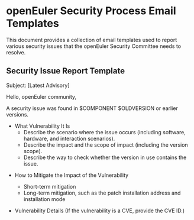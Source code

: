 # openEuler Security Process Email Templates

This document provides a collection of email templates used to report various security issues that the openEuler Security Committee needs to resolve.



## Security Issue Report Template

Subject: [Latest Advisory]



Hello, openEuler community,

A security issue was found in $COMPONENT $OLDVERSION or earlier versions.



- What Vulnerability It Is
  + Describe the scenario where the issue occurs (including software, hardware, and interaction scenarios).
  + Describe the impact and the scope of impact (including the version scope).
  + Describe the way to check whether the version in use contains the issue.

+ How to Mitigate the Impact of the Vulnerability
  + Short-term mitigation
  + Long-term mitigation, such as the patch installation address and installation mode

+ Vulnerability Details (If the vulnerability is a CVE, provide the CVE ID.)
